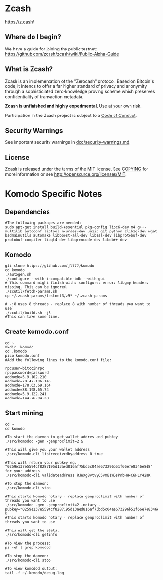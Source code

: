 
Zcash
=====
 
https://z.cash/
 
Where do I begin?
-----------------
 
We have a guide for joining the public testnet: https://github.com/zcash/zcash/wiki/Public-Alpha-Guide
 
What is Zcash?
--------------
 
Zcash is an implementation of the "Zerocash" protocol. Based on Bitcoin's code, it intends to
offer a far higher standard of privacy and anonymity through a sophisticiated zero-knowledge
proving scheme which preserves confidentiality of transaction metadata.
 
**Zcash is unfinished and highly experimental.** Use at your own risk.
 
Participation in the Zcash project is subject to a [Code of Conduct](code_of_conduct.md).
 
Security Warnings
-----------------
 
See important security warnings in
[doc/security-warnings.md](doc/security-warnings.md).
 
License
-------
 
Zcash is released under the terms of the MIT license. See [COPYING](COPYING) for more
information or see http://opensource.org/licenses/MIT.
 
 
Komodo Specific Notes
=====================
 
Dependencies
------------
 
```
#The following packages are needed:
sudo apt-get install build-essential pkg-config libc6-dev m4 g++-multilib autoconf libtool ncurses-dev unzip git python zlib1g-dev wget bsdmainutils automake libboost-all-dev libssl-dev libprotobuf-dev protobuf-compiler libqt4-dev libqrencode-dev libdb++-dev
```
 
Komodo
------
 
```
git clone https://github.com/jl777/komodo
cd komodo
./autogen.sh
./configure --with-incompatible-bdb --with-gui
# This command might finish with: configure: error: libgmp headers missing. This can be ignored.
./zcutil/fetch-params.sh
cp ~/.zcash-params/testnet3/z9* ~/.zcash-params

# -j8 uses 8 threads - replace 8 with number of threads you want to use
./zcutil/build.sh -j8
#This can take some time.
```
 
Create komodo.conf
------------------
 
```
cd ~
mkdir .komodo
cd .komodo
pico komodo.conf
#Add the following lines to the komodo.conf file:

rpcuser=bitcoinrpc
rpcpassword=password
addnode=5.9.102.210
addnode=78.47.196.146
addnode=178.63.69.164
addnode=88.198.65.74
addnode=5.9.122.241
addnode=144.76.94.38
```
 
Start mining
------------
 
```
cd ~
cd komodo

#To start the daemon to get wallet addres and pubkey
./src/komodod -gen -genproclimit=2 &

#This will give you your wallet address
./src/komodo-cli listreceivedbyaddress 0 true

#This will return your pubkey eg. "0259e137e5594cf8287195d13aed816af75bd5c04ae673296b51f66e7e8346e8d8" for your address
./src/komodo-cli validateaddress RJeXg8vtvyC5vmB1WGsPnbHH4C6HLY42BK

#To stop the dameon:
./src/komodo-cli stop

#This starts komodo notary - replace genproclimit with number of threads you want to use
./src/komodod -gen -genproclimit=2 -notary -pubkey="0259e137e5594cf8287195d13aed816af75bd5c04ae673296b51f66e7e8346e8d8" &
#This starts komodo notary - replace genproclimit with number of threads you want to use

#This will get the stats:
./src/komodo-cli getinfo

#To view the process:
ps -ef | grep komodod

#To stop the dameon:
./src/komodo-cli stop 
 
#To view komodod output:
tail -f ~/.komodo/debug.log
```

